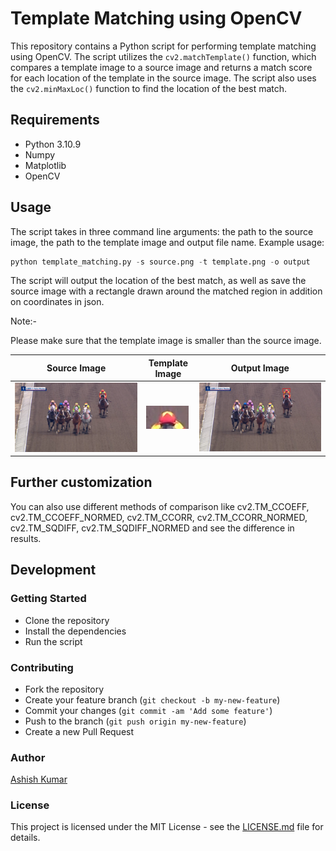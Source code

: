 # Template Matching using OpenCV

This repository contains a Python script for performing template matching using OpenCV. The script utilizes the `cv2.matchTemplate()` function, which compares a template image to a source image and returns a match score for each location of the template in the source image. The script also uses the `cv2.minMaxLoc()` function to find the location of the best match.

## Requirements

- Python 3.10.9
- Numpy
- Matplotlib
- OpenCV

## Usage

The script takes in three command line arguments: the path to the source image, the path to the template image and output file name. Example usage:

```py
python template_matching.py -s source.png -t template.png -o output
```

The script will output the location of the best match, as well as save the source image with a rectangle drawn around the matched region in addition on coordinates in json.

Note:-

Please make sure that the template image is smaller than the source image.

| Source Image  | Template Image  |  Output Image |
|---|---|---|
|![source.png](source.png)   | ![template.png](template.png)   | ![output.jpg](output.png)   |

## Further customization

You can also use different methods of comparison like cv2.TM_CCOEFF, cv2.TM_CCOEFF_NORMED, cv2.TM_CCORR, cv2.TM_CCORR_NORMED, cv2.TM_SQDIFF, cv2.TM_SQDIFF_NORMED and see the difference in results.

## Development

### Getting Started

- Clone the repository
- Install the dependencies
- Run the script

### Contributing

- Fork the repository
- Create your feature branch (`git checkout -b my-new-feature`)
- Commit your changes (`git commit -am 'Add some feature'`)
- Push to the branch (`git push origin my-new-feature`)
- Create a new Pull Request

### Author

[Ashish Kumar](ashish.krb7@gmail.com)

### License

This project is licensed under the MIT License - see the [LICENSE.md](https://raw.githubusercontent.com/ashishkrb7/Template-Matching-using-OpenCV/main/LICENSE) file for details.
